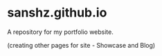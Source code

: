 # sanshz.github.io

A repository for my portfolio website.

(creating other pages for site - Showcase and Blog)